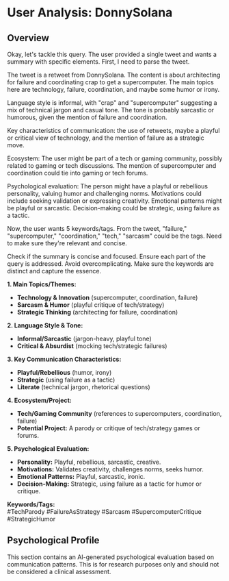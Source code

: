 # User Analysis: DonnySolana

## Overview

<think>
Okay, let's tackle this query. The user provided a single tweet and wants a summary with specific elements. First, I need to parse the tweet.

The tweet is a retweet from DonnySolana. The content is about architecting for failure and coordinating crap to get a supercomputer. The main topics here are technology, failure, coordination, and maybe some humor or irony.

Language style is informal, with "crap" and "supercomputer" suggesting a mix of technical jargon and casual tone. The tone is probably sarcastic or humorous, given the mention of failure and coordination.

Key characteristics of communication: the use of retweets, maybe a playful or critical view of technology, and the mention of failure as a strategic move.

Ecosystem: The user might be part of a tech or gaming community, possibly related to gaming or tech discussions. The mention of supercomputer and coordination could tie into gaming or tech forums.

Psychological evaluation: The person might have a playful or rebellious personality, valuing humor and challenging norms. Motivations could include seeking validation or expressing creativity. Emotional patterns might be playful or sarcastic. Decision-making could be strategic, using failure as a tactic.

Now, the user wants 5 keywords/tags. From the tweet, "failure," "supercomputer," "coordination," "tech," "sarcasm" could be the tags. Need to make sure they're relevant and concise.

Check if the summary is concise and focused. Ensure each part of the query is addressed. Avoid overcomplicating. Make sure the keywords are distinct and capture the essence.
</think>

**1. Main Topics/Themes:**  
- **Technology & Innovation** (supercomputer, coordination, failure)  
- **Sarcasm & Humor** (playful critique of tech/strategy)  
- **Strategic Thinking** (architecting for failure, coordination)  

**2. Language Style & Tone:**  
- **Informal/Sarcastic** (jargon-heavy, playful tone)  
- **Critical & Absurdist** (mocking tech/strategic failures)  

**3. Key Communication Characteristics:**  
- **Playful/Rebellious** (humor, irony)  
- **Strategic** (using failure as a tactic)  
- **Literate** (technical jargon, rhetorical questions)  

**4. Ecosystem/Project:**  
- **Tech/Gaming Community** (references to supercomputers, coordination, failure)  
- **Potential Project:** A parody or critique of tech/strategy games or forums.  

**5. Psychological Evaluation:**  
- **Personality:** Playful, rebellious, sarcastic, creative.  
- **Motivations:** Validates creativity, challenges norms, seeks humor.  
- **Emotional Patterns:** Playful, sarcastic, ironic.  
- **Decision-Making:** Strategic, using failure as a tactic for humor or critique.  

**Keywords/Tags:**  
#TechParody #FailureAsStrategy #Sarcasm #SupercomputerCritique #StrategicHumor

## Psychological Profile

This section contains an AI-generated psychological evaluation based on communication patterns. This is for research purposes only and should not be considered a clinical assessment.
